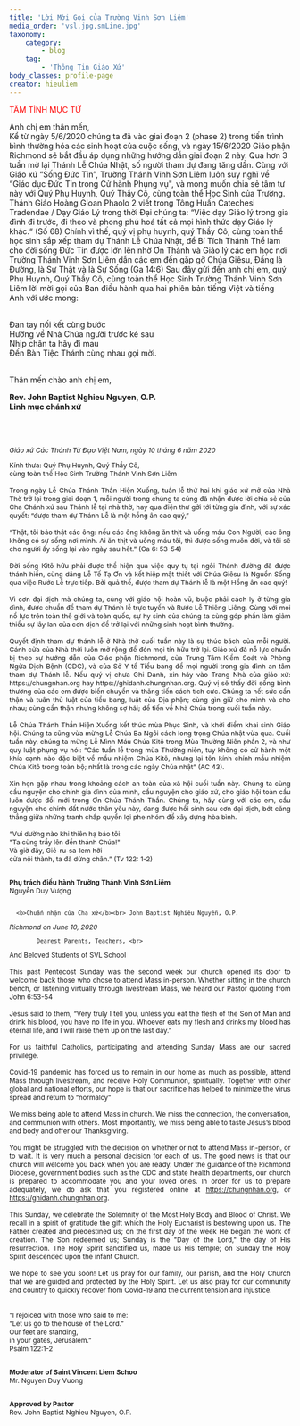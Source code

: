 ```yaml
---
title: 'Lời Mời Gọi của Trường Vinh Sơn Liêm'
media_order: 'vsl.jpg,smLine.jpg'
taxonomy:
    category:
        - blog
    tag:
        - 'Thông Tin Giáo Xứ'
body_classes: profile-page
creator: hieuliem
---
```


<p style="color: red;">TÂM TÌNH MỤC TỬ<p>

Anh chị em thân mến,<br>
Kể từ ngày 5/6/2020 chúng ta đã vào giai đoạn 2 (phase 2) trong tiến trình bình thường hóa các sinh hoạt của cuộc sống, và ngày 15/6/2020 Giáo phận Richmond sẽ bắt đầu  áp dụng những hướng dẫn giai đoạn 2 này. Qua hơn 3 tuần mở lại Thánh Lễ Chúa Nhật, số người tham dự đang tăng dần. Cùng với Giáo xứ “Sống Đức Tin”, Trường Thánh Vinh Sơn Liêm luôn suy nghĩ về “Giáo dục Đức Tin trong Cử hành Phụng vụ", và mong muốn chia sẻ tâm tư này với Quý Phụ Huynh, Quý Thầy Cô, cùng toàn thể Học Sinh của Trường. Thánh Giáo Hoàng Gioan Phaolo 2 viết trong Tông Huấn Catechesi Tradendae / Dạy Giáo Lý trong thời Đại chúng ta: “Việc dạy Giáo lý trong gia đình đi trước, đi theo và phong phú hoá tất cả mọi hình thức dạy Giáo lý khác.“ (Số 68) Chính vì thế, quý vị phụ huynh, quý Thầy Cô, cùng toàn thể học sinh sắp xếp tham dự Thánh Lễ Chúa Nhật, để Bí Tích Thánh Thể làm cho đời sống Đức Tin được lớn lên nhờ Ơn Thánh và Giáo lý các em học nơi Trường Thánh Vinh Sơn Liêm dẫn các em đến gặp gỡ Chúa Giêsu, Đấng là Đường, là Sự Thật và là Sự Sống (Ga 14:6) Sau đây gửi đến anh chị em, quý Phụ Huynh, Quý Thầy Cô, cùng toàn thể Học Sinh Trường Thánh Vinh Sơn Liêm lời mời gọi của Ban điều hành qua hai phiên bản tiếng Việt và tiếng Anh với ước mong:<br><br>
 
Đan tay nối kết cùng bước<br>
Hướng về Nhà Chúa người trước kẻ sau<br>
Nhịp chân ta hãy đi mau<br>
Đến Bàn Tiệc Thánh cùng nhau gọi mời.<br><br>
  
Thân mến chào anh chị em,<br>
 
<b>Rev. John Baptist Nghieu Nguyen, O.P.<br>
    Linh mục chánh xứ</b>
    

<br><br>
    
<div class="row">
  <div class="col-md-6" style="text-align: justify; font-size: 12px;">
      <p><i>Giáo xứ Các Thánh Tử Đạo Việt Nam, ngày 10 tháng 6 năm 2020</i></p>
		Kính thưa: Quý Phụ Huynh, Quý Thầy Cô, <br>
      	cùng toàn thể Học Sinh Trường Thánh Vinh Sơn Liêm<br><br>
Trong ngày Lễ Chúa Thánh Thần Hiện Xuống, tuần lễ thứ hai khi giáo xứ mở cửa Nhà Thờ trở lại trong giai đoạn 1, mỗi người trong chúng ta cũng đã nhận được lời chia sẻ của Cha Chánh xứ sau Thánh lễ tại nhà thờ, hay qua điện thư gởi tới từng gia đình, với sự xác quyết: “được tham dự Thánh Lễ là một hồng ân cao quý,” <br><br>
“Thật, tôi bảo thật các ông: nếu các ông không ăn thịt và uống máu Con Người, các ông không có sự sống nơi mình. Ai ăn thịt và uống máu tôi, thì được sống muôn đời, và tôi sẽ cho người ấy sống lại vào ngày sau hết.” (Ga 6: 53-54)<br><br>
Đời sống Kitô hữu phải được thể hiện qua việc quy tụ tại ngôi Thánh đường đã được thánh hiến, cùng dâng Lễ Tế Tạ Ơn và kết hiệp mật thiết với Chúa Giêsu là Nguồn Sống qua việc Rước Lễ trực tiếp.  Bởi quả thế, được tham dự Thánh lễ là một Hồng ân cao quý!<br><br>
Vì cơn đại dịch mà chúng ta, cùng với giáo hội hoàn vũ, buộc phải cách ly ở từng gia đình, được chuẩn để tham dự Thánh lễ trực tuyến và Rước Lễ Thiêng Liêng.   Cùng với mọi nổ lực trên toàn thế giới và toàn quốc, sự hy sinh của chúng ta cùng góp phần làm giảm thiểu sự lây lan của cơn dịch để trở lại với những sinh hoạt bình thường.<br><br>
Quyết định tham dự thánh lễ ở Nhà thờ cuối tuần này là sự thúc bách của mỗi người.  Cánh cửa của Nhà thời luôn mở rộng để đón mọi tín hữu trở lại.  Giáo xứ đã nỗ lực chuẩn bị theo sự hướng dẫn của Giáo phận Richmond, của Trung Tâm Kiểm Soát và Phòng Ngừa Dịch Bệnh (CDC), và của Sở Y tế Tiểu bang để mọi người trong gia đình an tâm tham dự Thánh lễ.  Nếu quý vị chưa Ghi Danh, xin hãy vào Trang Nhà của giáo xứ:  https://chungnhan.org hay https://ghidanh.chungnhan.org.  
Quý vị sẽ thấy đời sống bình thường của các em được biến chuyển và thăng tiến cách tích cực.  Chúng ta hết sức cẩn thận và tuân thủ luật của tiểu bang, luật của Địa phận; cùng gìn giữ cho mình và cho nhau; cùng cẩn thận nhưng không sợ hãi; để tiến về Nhà Chúa trong cuối tuần này.<br><br>
Lễ Chúa Thánh Thần Hiện Xuống kết thúc mùa Phục Sinh, và khởi điểm khai sinh Giáo hội. Chúng ta cũng vừa mừng Lễ Chúa Ba Ngôi cách long trọng Chúa nhật vừa qua.  Cuối tuần này, chúng ta mừng Lễ Mình Máu Chúa Kitô trong Mùa Thường Niên phần 2, và như quy luật phụng vụ nói: “Các tuần lễ trong mùa Thường niên, tuy không có cử hành một khía cạnh nào đặc biệt về mầu nhiệm Chúa Kitô, nhưng lại tôn kính chính mầu nhiệm Chúa Kitô trong toàn bộ; nhất là trong các ngày Chúa nhật” (AC 43).<br><br>
Xin hẹn gặp nhau trong khoảng cách an toàn của xã hội cuối tuần này.  Chúng ta cùng cầu nguyện cho chính gia đình của mình, cầu nguyện cho giáo xứ, cho giáo hội toàn cầu luôn được đổi mới trong Ơn Chúa Thánh Thần.  Chúng ta, hãy cùng với các em, cầu nguyện cho chính đất nước thân yêu này, đang được hồi sinh sau cơn đại dịch, bớt căng thẳng giữa những tranh chấp quyền lợi phe nhóm để xây dựng hòa bình.<br><br>
“Vui dường nào khi thiên hạ bảo tôi: <br>
"Ta cùng trẩy lên đền thánh Chúa!" <br>
Và giờ đây, Giê-ru-sa-lem hỡi <br>
cửa nội thành, ta đã dừng chân.”  (Tv 122: 1-2)<br><br>
 
<b>Phụ trách điều hành Trường Thánh Vinh Sơn Liêm</b><br>
Nguyễn Duy Vượng<br><br>
 
      <b>Chuẩn nhận của Cha xứ</b><br> John Baptist Nghiêu Nguyễn, O.P.

  </div>
  <div class="col-md-6" style="text-align: justify; font-size: 12px;">
      <p><i>Richmond on June 10, 2020</i></p>
 
            Dearest Parents, Teachers, <br>
And Beloved Students of SVL School<br><br>
This past Pentecost Sunday was the second week our church opened its door to welcome back those who chose to attend Mass in-person.  Whether sitting in the church bench, or listening virtually through livestream Mass, we heard our Pastor quoting from John 6:53-54<br><br>
Jesus said to them, “Very truly I tell you, unless you eat the flesh of the Son of Man and drink his blood, you have no life in you. Whoever eats my flesh and drinks my blood has eternal life, and I will raise them up on the last day.”  <br><br>
For us faithful Catholics, participating and attending Sunday Mass are our sacred privilege.<br><br>
Covid-19 pandemic has forced us to remain in our home as much as possible, attend Mass through livestream, and receive Holy Communion, spiritually. Together with other global and national efforts, our hope is that our sacrifice has helped to minimize the virus spread and return to “normalcy” <br><br>
We miss being able to attend Mass in church.  We miss the connection, the conversation, and communion with others.  Most importantly, we miss being able to taste Jesus’s blood and body and offer our Thanksgiving.<br><br>
You might be struggled with the decision on whether or not to attend Mass in-person, or to wait.  It is very much a personal decision for each of us. The good news is that our church will welcome you back when you are ready.  Under the guidance of the Richmond Diocese, government bodies such as the CDC and state health departments, our church is prepared to accommodate you and your loved ones. In order for us to prepare adequately, we do ask that you registered online at https://chungnhan.org, or  https://ghidanh.chungnhan.org.  <br><br>
This Sunday, we celebrate the Solemnity of the Most Holy Body and Blood of Christ.  We recall in a spirit of gratitude the gift which the Holy Eucharist is bestowing upon us. The Father created and predestined us; on the first day of the week He began the work of creation. The Son redeemed us; Sunday is the "Day of the Lord," the day of His resurrection. The Holy Spirit sanctified us, made us His temple; on Sunday the Holy Spirit descended upon the infant Church. <br><br>
We hope to see you soon!  Let us pray for our family, our parish, and the Holy Church that we are guided and protected by the Holy Spirit.  Let us also pray for our community and country to quickly recover from Covid-19 and the current tension and injustice.<br><br><br>
“I rejoiced with those who said to me: <br>“Let us go to the house of the Lord.”<br> Our feet are standing, <br>in your gates, Jerusalem.”<br> Psalm 122:1-2<br><br>
 
<b>Moderator of Saint Vincent Liem Schoo</b><br>
Mr. Nguyen Duy Vuong<br><br>
 
<b>Approved by Pastor</b><br>
Rev. John Baptist Nghieu Nguyen, O.P.

  </div>
</div>